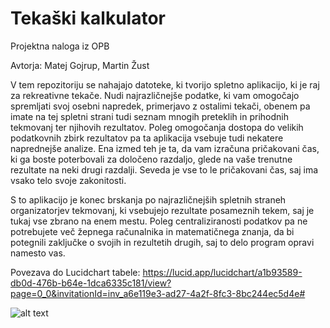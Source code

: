 # Tekaški kalkulator
Projektna naloga iz OPB

Avtorja: Matej Gojrup, Martin Žust

V tem repozitoriju se nahajajo datoteke, ki tvorijo spletno aplikacijo, ki je raj za rekreativne tekače. Nudi najrazličnejše podatke, ki vam omogočajo spremljati svoj osebni napredek, primerjavo z ostalimi tekači, obenem pa imate na tej spletni strani tudi seznam mnogih preteklih in prihodnih tekmovanj ter njihovih rezultatov. Poleg omogočanja dostopa do velikih podatkovnih zbirk rezultatov pa ta aplikacija vsebuje tudi nekatere naprednejše analize. Ena izmed teh je ta, da vam izračuna pričakovani čas, ki ga boste poterbovali za določeno razdaljo, glede na vaše trenutne rezultate na neki drugi razdalji. Seveda je vse to le pričakovani čas, saj ima vsako telo svoje zakonitosti.

S to aplikacijo je konec brskanja po najrazličnejših spletnih straneh organizatorjev tekmovanj, ki vsebujejo rezultate posameznih tekem, saj je tukaj vse zbrano na enem mestu. Poleg centraliziranosti podatkov pa ne potrebujete več žepnega računalnika in matematičnega znanja, da bi potegnili zaključke o svojih in rezultetih drugih, saj to delo program opravi namesto vas.

Povezava do Lucidchart tabele: https://lucid.app/lucidchart/a1b93589-db0d-476b-b64e-1dca6335c181/view?page=0_0&invitationId=inv_a6e119e3-ad27-4a2f-8fc3-8bc244ec5d4e#

![alt text](https://github.com/MartinZust123/Tekaski-kalkulator/blob/main/Tree%20diagrams.png)

